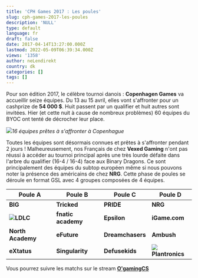 ```yaml
---
title: 'CPH Games 2017 : Les poules'
slug: cph-games-2017-les-poules
description: 'NULL'
type: default
language: fr
draft: false
date: 2017-04-14T13:27:00.000Z
lastmod: 2022-05-09T06:39:34.000Z
views: '1358'
author: neLendirekt
country: dk
categories: []
tags: []
---
```

Pour son édition 2017, le célèbre tournoi danois : **Copenhagen Games** va accueillir seize équipes. Du 13 au 15 avril, elles vont s'affronter pour un cashprize de **54 000 $**. Huit passent par un qualifier et huit autres sont invitées. Hier (et cette nuit à cause de nombreux problèmes) 60 équipes du BYOC ont tenté de décrocher leur place.

![](/storage/images/58dac714419d1_copenhagengames-header5jpg.jpg)_16 équipes prêtes à s'affronter à Copenhague_

Toutes les équipes sont désormais connues et prêtes à s'affronter pendant 2 jours ! Malheureusement, nos Français de chez **Vexed Gaming** n'ont pas réussi à accéder au tournoi principal après une très lourde défaite dans l'arbre du qualifier (16-4 / 16-4) face aux Binary Dragons. Ce sont principalement des équipes du subtop européen même si nous pouvons noter la présence des américains de chez **NRG**. Cette phase de poules se déroule en format GSL avec 4 groupes composées de 4 équipes. 

| **Poule A**                                                        | **Poule B**        | **Poule C**      | **Poule D**                                                               |
| ------------------------------------------------------------------ | ------------------ | ---------------- | ------------------------------------------------------------------------- |
| **BIG**                                                            | **Tricked**        | **PRIDE**        | **NRG**                                                                   |
| **![](/storage/countries/flag/europe_flag_580d21b984714.gif)LDLC** | **fnatic academy** | **Epsilon**      | **iGame.com**                                                             |
| **North Academy**                                                  | **eFuture**        | **Dreamchasers** | **Ambush**                                                                |
| **eXtatus**                                                        | **Singularity**    | **Defusekids**   | **![](/storage/countries/flag/europe_flag_580d21b984714.gif)Plantronics** |

Vous pourrez suivre les matchs sur le stream **[O'gamingCS](https://www.twitch.tv/ogamingcs)**
